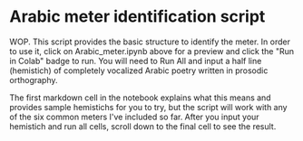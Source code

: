 # Arabic meter identification script

WOP. This script provides the basic structure to identify the meter.
In order to use it, click on Arabic_meter.ipynb above for a preview and 
click the "Run in Colab" badge to run. You will need to Run All and
input a half line (hemistich) of completely vocalized Arabic poetry written
in prosodic orthography.

The first markdown cell in the notebook explains what this means 
and provides sample hemistichs for you to try, but the script will work
with any of the six common meters I've included so far. After you input
your hemistich and run all cells, scroll down to the final cell to see the
result.

